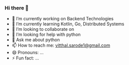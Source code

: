 ### Hi there 👋

<!--
**vsarode/vsarode** is a ✨ _special_ ✨ repository because its `README.md` (this file) appears on your GitHub profile.

Here are some ideas to get you started:
-->

- 🔭 I’m currently working on Backend Technologies
- 🌱 I’m currently learning Kotlin, Go, Distributed Systems
- 👯 I’m looking to collaborate on 
- 🤔 I’m looking for help with python
- 💬 Ask me about python
- 📫 How to reach me: vitthal.sarode1@gmail.com
- 😄 Pronouns: ...
- ⚡ Fun fact: ...

